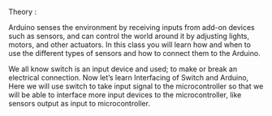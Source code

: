 Theory :

Arduino senses the environment by receiving inputs from add-on devices such as sensors, and can control the world around it by adjusting lights, motors, and other actuators. In this class you will learn how and when to use the different types of sensors and how to connect them to the Arduino.

We all know switch is an input device and used; to make or break an electrical connection. Now let’s learn Interfacing of Switch and Arduino, Here we will use switch to take input signal to the microcontroller so that we will be able to interface more input devices to the microcontroller, like sensors output as input to microcontroller.